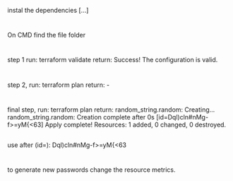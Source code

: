 instal the dependencies  [...]
#
On CMD find the file folder
#
step 1 run: terraform validate
return: Success! The configuration is valid.
#
step 2, run: terraform plan
return: -
#
final step, run:  terraform plan
return:
random_string.random: Creating...
random_string.random: Creation complete after 0s [id=Dql)cln#nMg-f>=yM{<63]
Apply complete! Resources: 1 added, 0 changed, 0 destroyed.

##
use after (id=): Dql)cln#nMg-f>=yM{<63
#
to generate new passwords change the resource metrics.
